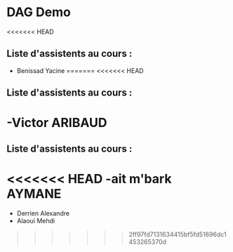# DAG Demo

<<<<<<< HEAD
## Liste d'assistents au cours :
- Benissad Yacine
=======
<<<<<<< HEAD
## Liste d'assistents au cours : 
-Victor ARIBAUD
=======
## Liste d'assistents au cours :
<<<<<<< HEAD
-ait m'bark AYMANE
=======
- Derrien Alexandre
- Alaoui Mehdi
>>>>>>> 2ff97fd7131634415bf5fd51696dc1453265370d
